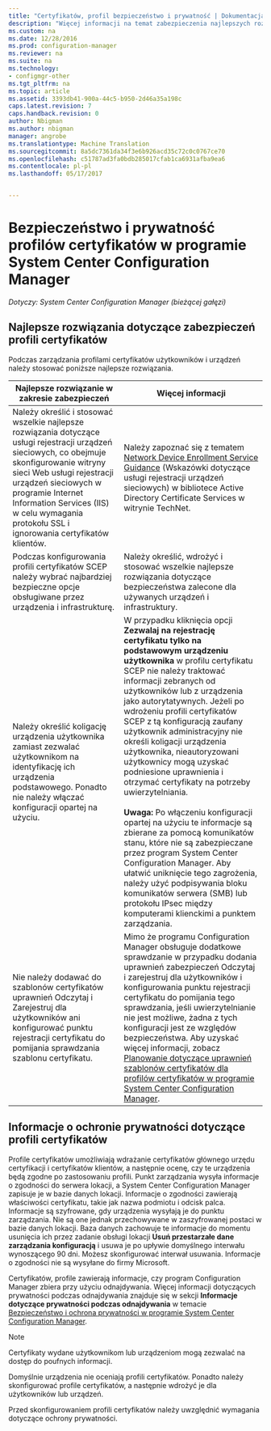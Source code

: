 ```yaml
---
title: "Certyfikatów, profil bezpieczeństwo i prywatność | Dokumentacja firmy Microsoft"
description: "Więcej informacji na temat zabezpieczenia najlepszych rozwiązań do zarządzania profilami certyfikatów użytkowników i urządzeń w programie System Center Configuration Manager."
ms.custom: na
ms.date: 12/28/2016
ms.prod: configuration-manager
ms.reviewer: na
ms.suite: na
ms.technology:
- configmgr-other
ms.tgt_pltfrm: na
ms.topic: article
ms.assetid: 3393db41-900a-44c5-b950-2d46a35a198c
caps.latest.revision: 7
caps.handback.revision: 0
author: Nbigman
ms.author: nbigman
manager: angrobe
ms.translationtype: Machine Translation
ms.sourcegitcommit: 8a5dc7361da34f3e6b926acd35c72c0c0767ce70
ms.openlocfilehash: c51787ad3fa0bdb285017cfab1ca6931afba9ea6
ms.contentlocale: pl-pl
ms.lasthandoff: 05/17/2017


---
```

# <a name="security-and-privacy-for-certificate-profiles-in-system-center-configuration-manager"></a>Bezpieczeństwo i prywatność profilów certyfikatów w programie System Center Configuration Manager

*Dotyczy: System Center Configuration Manager (bieżącej gałęzi)*


##  <a name="security-best-practices-for-certificate-profiles"></a>Najlepsze rozwiązania dotyczące zabezpieczeń profili certyfikatów  
 Podczas zarządzania profilami certyfikatów użytkowników i urządzeń należy stosować poniższe najlepsze rozwiązania.  

|Najlepsze rozwiązanie w zakresie zabezpieczeń|Więcej informacji|  
|----------------------------|----------------------|  
|Należy określić i stosować wszelkie najlepsze rozwiązania dotyczące usługi rejestracji urządzeń sieciowych, co obejmuje skonfigurowanie witryny sieci Web usługi rejestracji urządzeń sieciowych w programie Internet Information Services (IIS) w celu wymagania protokołu SSL i ignorowania certyfikatów klientów.|Należy zapoznać się z tematem [Network Device Enrollment Service Guidance](http://go.microsoft.com/fwlink/p/?LinkId=309016) (Wskazówki dotyczące usługi rejestracji urządzeń sieciowych) w bibliotece Active Directory Certificate Services w witrynie TechNet.|  
|Podczas konfigurowania profili certyfikatów SCEP należy wybrać najbardziej bezpieczne opcje obsługiwane przez urządzenia i infrastrukturę.|Należy określić, wdrożyć i stosować wszelkie najlepsze rozwiązania dotyczące bezpieczeństwa zalecone dla używanych urządzeń i infrastruktury.|  
|Należy określić koligację urządzenia użytkownika zamiast zezwalać użytkownikom na identyfikację ich urządzenia podstawowego. Ponadto nie należy włączać konfiguracji opartej na użyciu.|W przypadku kliknięcia opcji **Zezwalaj na rejestrację certyfikatu tylko na podstawowym urządzeniu użytkownika** w profilu certyfikatu SCEP nie należy traktować informacji zebranych od użytkowników lub z urządzenia jako autorytatywnych. Jeżeli po wdrożeniu profili certyfikatów SCEP z tą konfiguracją zaufany użytkownik administracyjny nie określi koligacji urządzenia użytkownika, nieautoryzowani użytkownicy mogą uzyskać podniesione uprawnienia i otrzymać certyfikaty na potrzeby uwierzytelniania.<br /><br /> **Uwaga:** Po włączeniu konfiguracji opartej na użyciu te informacje są zbierane za pomocą komunikatów stanu, które nie są zabezpieczane przez program System Center Configuration Manager. Aby ułatwić uniknięcie tego zagrożenia, należy użyć podpisywania bloku komunikatów serwera (SMB) lub protokołu IPsec między komputerami klienckimi a punktem zarządzania.|  
|Nie należy dodawać do szablonów certyfikatów uprawnień Odczytaj i Zarejestruj dla użytkowników ani konfigurować punktu rejestracji certyfikatu do pomijania sprawdzania szablonu certyfikatu.|Mimo że programu Configuration Manager obsługuje dodatkowe sprawdzanie w przypadku dodania uprawnień zabezpieczeń Odczytaj i zarejestruj dla użytkowników i konfigurowania punktu rejestracji certyfikatu do pomijania tego sprawdzania, jeśli uwierzytelnianie nie jest możliwe, żadna z tych konfiguracji jest ze względów bezpieczeństwa. Aby uzyskać więcej informacji, zobacz [Planowanie dotyczące uprawnień szablonów certyfikatów dla profilów certyfikatów w programie System Center Configuration Manager](../../protect/plan-design/planning-for-certificate-template-permissions.md).|  

## <a name="privacy-information-for-certificate-profiles"></a>Informacje o ochronie prywatności dotyczące profili certyfikatów  
 Profile certyfikatów umożliwiają wdrażanie certyfikatów głównego urzędu certyfikacji i certyfikatów klientów, a następnie ocenę, czy te urządzenia będą zgodne po zastosowaniu profili. Punkt zarządzania wysyła informacje o zgodności do serwera lokacji, a System Center Configuration Manager zapisuje je w bazie danych lokacji. Informacje o zgodności zawierają właściwości certyfikatu, takie jak nazwa podmiotu i odcisk palca. Informacje są szyfrowane, gdy urządzenia wysyłają je do punktu zarządzania. Nie są one jednak przechowywane w zaszyfrowanej postaci w bazie danych lokacji. Baza danych zachowuje te informacje do momentu usunięcia ich przez zadanie obsługi lokacji **Usuń przestarzałe dane zarządzania konfiguracją** i usuwa je po upływie domyślnego interwału wynoszącego 90 dni. Możesz skonfigurować interwał usuwania. Informacje o zgodności nie są wysyłane do firmy Microsoft.  

 Certyfikatów, profile zawierają informacje, czy program Configuration Manager zbiera przy użyciu odnajdywania. Więcej informacji dotyczących prywatności podczas odnajdywania znajduje się w sekcji **Informacje dotyczące prywatności podczas odnajdywania** w temacie [Bezpieczeństwo i ochrona prywatności w programie System Center Configuration Manager](../../core/plan-design/security/security-and-privacy.md).  

> [!NOTE]  
>  Certyfikaty wydane użytkownikom lub urządzeniom mogą zezwalać na dostęp do poufnych informacji.  

 Domyślnie urządzenia nie oceniają profili certyfikatów. Ponadto należy skonfigurować profile certyfikatów, a następnie wdrożyć je dla użytkowników lub urządzeń.  

 Przed skonfigurowaniem profili certyfikatów należy uwzględnić wymagania dotyczące ochrony prywatności.  

